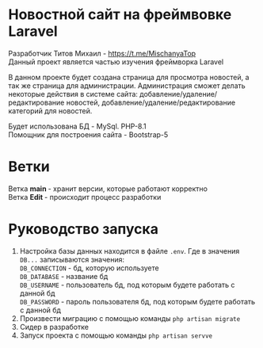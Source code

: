 # Новостной сайт на фреймвовке Laravel
Разработчик Титов Михаил - https://t.me/MischanyaTop \
Данный проект является частью изучения фреймворка Laravel

В данном проекте будет создана страница для просмотра новостей, а так же страница для администрации. Администрация сможет делать некоторые действия в системе сайта: добавление/удаление/редактирование новостей, добавление/удаление/редактирование категорий для новостей.

Будет использована БД - MySql. PHP-8.1\
Помощник для построения сайта - Bootstrap-5
# Ветки
Ветка <strong> main </strong> - хранит версии, которые работают корректно\
Ветка <strong> Edit </strong> - происходит процесс разработки
# Руководство запуска
1) Настройка базы данных находится в файле ``.env``. Где в значения ``DB...`` записываются значения:\
``DB_CONNECTION`` - бд, которую используете\
``DB_DATABASE`` - название бд\
``DB_USERNAME`` - пользователь бд, под которым будете работать с данной бд\
``DB_PASSWORD`` - пароль пользователя бд, под которым будете работать с данной бд
2) Произвести миграцию с помощью команды ``php artisan migrate``
3) Сидер в разработке
4) Запуск проекта с помощью команды ``php artisan servve``
